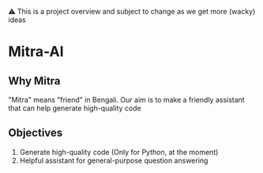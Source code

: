 ⚠️ 
This is a project overview and subject to change as we get more (wacky) ideas

# Mitra-AI

## Why Mitra
"Mitra" means "friend" in Bengali. Our aim is to make a friendly assistant that can help generate high-quality code

## Objectives
1. Generate high-quality code (Only for Python, at the moment)
2. Helpful assistant for general-purpose question answering

